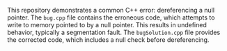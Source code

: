 This repository demonstrates a common C++ error: dereferencing a null pointer. The `bug.cpp` file contains the erroneous code, which attempts to write to memory pointed to by a null pointer. This results in undefined behavior, typically a segmentation fault. The `bugSolution.cpp` file provides the corrected code, which includes a null check before dereferencing.